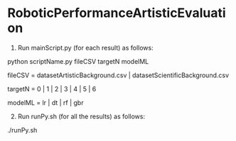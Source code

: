 # RoboticPerformanceArtisticEvaluation

1) Run mainScript.py (for each result) as follows:

python scriptName.py fileCSV targetN modelML 

fileCSV = datasetArtisticBackground.csv | datasetScientificBackground.csv

targetN = 0 | 1 | 2 | 3 | 4 | 5 | 6

modelML = lr | dt | rf | gbr

2) Run runPy.sh (for all the results) as follows:

./runPy.sh

